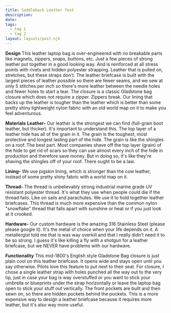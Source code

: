 ```yaml
---
title: Saddleback Leather Test
description: 
date: 
tags:
  - tag 1
  - tag 2
layout: layouts/post.njk
---
```


**Design**
This leather laptop bag is over-engineered with no breakable parts like magnets, zippers, snaps, buttons, etc. Just a few pieces of strong leather put together in a good looking way. And is reinforced at all stress points with rivets and hidden polyester strapping. Leather that is pulled on, stretches, but these straps don't. The leather briefcase is built with the largest pieces of leather possible so there are fewer seams, and we sew at only 5 stitches per inch so there's more leather between the needle holes and fewer holes to start a tear. The closure is a classic Gladstone bag closure which does not require a zipper. Zippers break. Our lining that backs up the leather is tougher than the leather which is better than some pretty shiny lightweight nylon fabric with an old world map on it to make you feel adventurous.  

**Materials**
**Leather-** Our leather is the strongest we can find (full-grain boot leather, but thicker). It's important to understand this. The top layer of a leather hide has all of the grain in it. The grain is the toughest, most protective and longest lasting part of the hide. The grain is like the shingles on a roof. The best part. Most companies shave off the top layer (grain) of the hide to get rid of scars so they can use almost every inch of the hide in production and therefore save money. But in doing so, it's like they're shaving the shingles off of your roof. There ought to be a law.

**Lining-** We use pigskin lining, which is stronger than the cow leather, instead of some pretty shiny fabric with a world map on it. 

**Thread-** The thread is unbelievably strong industrial marine grade UV resistant polyester thread. It's what they use when people could die if the thread fails. Like on sails and parachutes. We use it to hold together leather briefcases. This thread is much more expensive than the common nylon "snowflake" thread that falls apart with sunshine or heat or if you just look at it crooked.

**Hardware-** Our custom hardware is the amazing 316 Stainless Steel (please please google it). It's the metal of choice when your life depends on it. A metallergist told me that is was way overkill and that I really didn't need it to be so strong. I guess it's like killing a fly with a shotgun for a leather briefcase, but we NEVER have problems with our hardware. 

**Functionality**
This mid-1800's English style Gladstone Bag closure is just plain cool on this leather briefcase. It opens wide and stays open until you say otherwise. Pilots love this feature to put next to their seat. For closure, I chose a single leather strap with holes punched all the way out to the very tip, just in case your bag is way overstuffed or you want to stick your umbrella or blueprints under the strap horizontally or leave the laptop bag open to stick your stuff out vertically. The front pockets are built and then sewn on, so there are hidden pockets behind the pockets. This is a more expensive way to design a leather briefcase because it requires more leather, but it's also way more useful. 
